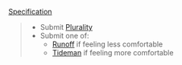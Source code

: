 [Specification](https://cs50.harvard.edu/x/2020/psets/3/)

>* Submit [Plurality](/pset3/plurality)
>* Submit one of:
>   * [Runoff](/pset3/runoff) if feeling less comfortable
>   * [Tideman](/pset3/tideman) if feeling more comfortable
